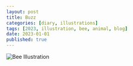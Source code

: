 ```yaml
---
layout: post
title: Buzz
categories: [diary, illustrations] 
tags: [2023, illustration, bee, animal, blog]
date: 2023-01-01
published: true
---
```


![Bee Illustration](https://jlwatts.github.io/_images/2023-01-01-buzz.jpeg)
